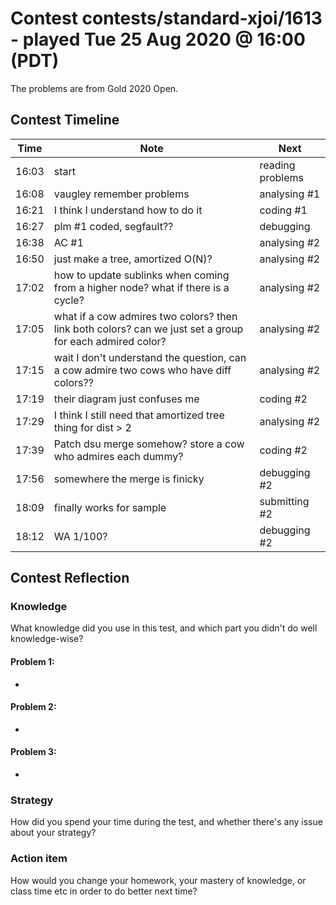 # Contest contests/standard-xjoi/1613 - played Tue 25 Aug 2020 @ 16:00 (PDT)

The problems are from Gold 2020 Open.

## Contest Timeline

| Time | Note | Next |
|----|----|----|
16:03 | start | reading problems
16:08 | vaugley remember problems | analysing #1
16:21 | I think I understand how to do it | coding #1
16:27 | plm #1 coded, segfault?? | debugging
16:38 | AC #1 | analysing #2
16:50 | just make a tree, amortized O(N)? | analysing #2
17:02 | how to update sublinks when coming from a higher node? what if there is a cycle? | analysing #2
17:05 | what if a cow admires two colors? then link both colors? can we just set a group for each admired color? | analysing #2
17:15 | wait I don't understand the question, can a cow admire two cows who have diff colors?? | analysing #2
17:19 | their diagram just confuses me | coding #2
17:29 | I think I still need that amortized tree thing for dist > 2 | analysing #2
17:39 | Patch dsu merge somehow? store a cow who admires each dummy? | coding #2
17:56 | somewhere the merge is finicky | debugging #2
18:09 | finally works for sample | submitting #2
18:12 | WA 1/100? | debugging #2

## Contest Reflection

### Knowledge
What knowledge did you use in this test, and which part you didn't do well knowledge-wise?

#### Problem 1:

-

#### Problem 2:

-

#### Problem 3:

-

### Strategy
How did you spend your time during the test, and whether there's any issue about your strategy?

### Action item
How would you change your homework, your mastery of knowledge, or class time etc in order to do better next time?
